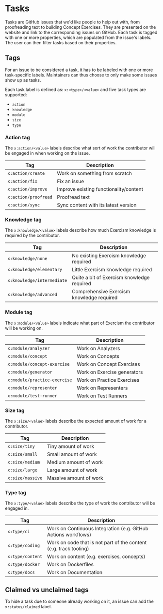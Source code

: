 # Tasks

Tasks are GitHub issues that we'd like people to help out with, from proofreading text to building Concept Exercises.
They are presented on the website and link to the corresponding issues on GitHub.
Each task is tagged with one or more properties, which are populated from the issue's labels.
The user can then filter tasks based on their properties.

## Tags

For an issue to be considered a task, it has to be labeled with one or more task-specific labels.
Maintainers can thus choose to only make some issues show up as tasks.

Each task label is defined as: `x:<type>/<value>` and five task types are supported:

- `action`
- `knowledge`
- `module`
- `size`
- `type`

### Action tag

The `x:action/<value>` labels describe what sort of work the contributor will be engaged in when working on the issue.

| Tag                  | Description                            |
| -------------------- | -------------------------------------- |
| `x:action/create`    | Work on something from scratch         |
| `x:action/fix`       | Fix an issue                           |
| `x:action/improve`   | Improve existing functionality/content |
| `x:action/proofread` | Proofread text                         |
| `x:action/sync`      | Sync content with its latest version   |

### Knowledge tag

The `x:knowledge/<value>` labels describe how much Exercism knowledge is required by the contributor.

| Tag                        | Description                                |
| -------------------------- | ------------------------------------------ |
| `x:knowledge/none`         | No existing Exercism knowledge required    |
| `x:knowledge/elementary`   | Little Exercism knowledge required         |
| `x:knowledge/intermediate` | Quite a bit of Exercism knowledge required |
| `x:knowledge/advanced`     | Comprehensive Exercism knowledge required  |

### Module tag

The `x:module/<value>` labels indicate what part of Exercism the contributor will be working on.

| Tag                          | Description                 |
| ---------------------------- | --------------------------- |
| `x:module/analyzer`          | Work on Analyzers           |
| `x:module/concept`           | Work on Concepts            |
| `x:module/concept-exercise`  | Work on Concept Exercises   |
| `x:module/generator`         | Work on Exercise generators |
| `x:module/practice-exercise` | Work on Practice Exercises  |
| `x:module/representer`       | Work on Representers        |
| `x:module/test-runner`       | Work on Test Runners        |

### Size tag

The `x:size/<value>` labels describe the expected amount of work for a contributor.

| Tag              | Description            |
| ---------------- | ---------------------- |
| `x:size/tiny`    | Tiny amount of work    |
| `x:size/small`   | Small amount of work   |
| `x:size/medium`  | Medium amount of work  |
| `x:size/large`   | Large amount of work   |
| `x:size/massive` | Massive amount of work |

### Type tag

The `x:type/<value>` labels describe the type of work the contributor will be engaged in.

| Tag              | Description                                                       |
| ---------------- | ----------------------------------------------------------------- |
| `x:type/ci`      | Work on Continuous Integration (e.g. GitHub Actions workflows)    |
| `x:type/coding`  | Work on code that is not part of the content (e.g. track tooling) |
| `x:type/content` | Work on content (e.g. exercises, concepts)                        |
| `x:type/docker`  | Work on Dockerfiles                                               |
| `x:type/docs`    | Work on Documentation                                             |

## Claimed vs unclaimed tags

To hide a task due to someone already working on it, an issue can add the `x:status/claimed` label.
